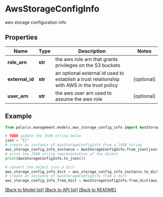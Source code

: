 # AwsStorageConfigInfo

aws storage configuration info

## Properties

Name | Type | Description | Notes
------------ | ------------- | ------------- | -------------
**role_arn** | **str** | the aws role arn that grants privileges on the S3 buckets | 
**external_id** | **str** | an optional external id used to establish a trust relationship with AWS in the trust policy | [optional] 
**user_arn** | **str** | the aws user arn used to assume the aws role | [optional] 

## Example

```python
from polaris.management.models.aws_storage_config_info import AwsStorageConfigInfo

# TODO update the JSON string below
json = "{}"
# create an instance of AwsStorageConfigInfo from a JSON string
aws_storage_config_info_instance = AwsStorageConfigInfo.from_json(json)
# print the JSON string representation of the object
print(AwsStorageConfigInfo.to_json())

# convert the object into a dict
aws_storage_config_info_dict = aws_storage_config_info_instance.to_dict()
# create an instance of AwsStorageConfigInfo from a dict
aws_storage_config_info_from_dict = AwsStorageConfigInfo.from_dict(aws_storage_config_info_dict)
```
[[Back to Model list]](../README.md#documentation-for-models) [[Back to API list]](../README.md#documentation-for-api-endpoints) [[Back to README]](../README.md)


